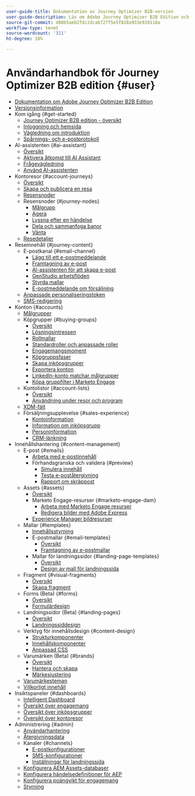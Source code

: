 ```yaml
---
user-guide-title: Dokumentation av Journey Optimizer B2B-version
user-guide-description: Läs om Adobe Journey Optimizer B2B Edition och hur du kan använda det för att hantera konton och inköpsgrupper med hjälp av inbyggd generativ AI och branschledande automatisering.
source-git-commit: d80b5aeb2fdc2dcab727f5e5f828a933e919118a
workflow-type: tm+mt
source-wordcount: '311'
ht-degree: 18%

---
```



# Användarhandbok för Journey Optimizer B2B edition {#user}

+ [Dokumentation om Adobe Journey Optimizer B2B Edition](guide-overview.md)
+ [Versionsinformation](./release-notes/release-notes.md)
+ Kom igång {#get-started}
   + [Journey Optimizer B2B edition - översikt](about-journey-optimizer-b2b-edition.md)
   + [Inloggning och hemsida](home-page.md)
   + [Vägledning om introduktion](./start/get-started.md)
   + [Spårnings- och e-postprotokoll](./start/email-protocols.md)
+ AI-assistenten {#ai-assistant}
   + [Översikt](./ai-assistant/ai-assistant-overview.md)
   + [Aktivera åtkomst till AI Assistant](./ai-assistant/enable-ai-assistant-access.md)
   + [Frågevägledning](./ai-assistant/question-guidance.md)
   + [Använd AI-assistenten](./ai-assistant/use-ai-assistant.md)
+ Kontoresor {#account-journeys}
   + [Översikt](./journeys/journey-overview.md)
   + [Skapa och publicera en resa](./journeys/create-publish-journey.md)
   + [Resensnoder](./journeys/journey-nodes.md)
   + Resensnoder {#journey-nodes}
      + [Målgrupp](./journeys/account-audience-nodes.md)
      + [Agera](./journeys/action-nodes.md)
      + [Lyssna efter en händelse](./journeys/listen-for-event-nodes.md)
      + [Dela och sammanfoga banor](./journeys/split-merge-paths-nodes.md)
      + [Vänta](./journeys/wait-nodes.md)
   + [Resedetaljer](./journeys/journey-details.md)
+ Reseinnehåll {#journey-content}
   + E-postkanal {#email-channel}
      + [Lägg till ett e-postmeddelande](./content/add-email.md)
      + [Framtagning av e-post](./content/email-authoring.md)
      + [AI-assistenten för att skapa e-post](./content/ai-assistant-emails.md)
      + [GenStudio arbetsflöden](./content/genstudio-email-workflow.md)
      + [Styrda mallar](./content/email-authoring-governance.md)
      + [E-postmeddelande om försäljning](./content/sales-alert-email.md)
   + [Anpassade personaliseringstoken](./content/personalization-my-tokens.md)
   + [SMS-redigering](./content/sms-authoring.md)
+ Konton {#accounts}
   + [Målgrupper](./audiences/account-audience-overview.md)
   + Köpgrupper {#buying-groups}
      + [Översikt](./buying-groups/buying-groups-overview.md)
      + [Lösningsintressen](./buying-groups/solution-interests.md)
      + [Rollmallar](./buying-groups/buying-groups-role-templates.md)
      + [Standardroller och anpassade roller](./buying-groups/default-custom-roles.md)
      + [Engagemangsmoment](./buying-groups/engagement-scores.md)
      + [Köpgruppsfaser](./buying-groups/buying-group-stages.md)
      + [Skapa inköpsgrupper](./buying-groups/buying-groups-create.md)
      + [Exportera konton](./audiences/account-list-export.md)
      + [LinkedIn-konto matchar målgrupper](./data/linkedin-account-matched-audiences.md)
      + [Köpa gruppfilter i Marketo Engage](./buying-groups/marketo-engage-smart-list-buying-group-filters.md)
   + Kontolistor {#account-lists}
      + [Översikt](./accounts/account-lists.md)
      + [Användning under resor och program](./accounts/account-lists-journeys.md)
   + [XDM-fält](./data/field-mapping.md)
   + Försäljningsupplevelse {#sales-experience}
      + [Kontoinformation](./accounts/account-details.md)
      + [Information om inköpsgrupp](./buying-groups/buying-group-details.md)
      + [Personinformation](./accounts/person-details.md)
      + [CRM-länkning](./accounts/crm-linking.md)
+ Innehållshantering {#content-management}
   + E-post {#emails}
      + [Arbeta med e-postinnehåll](./content/emails-list.md)
      + Förhandsgranska och validera {#preview}
         + [Simulera innehåll](./content/email-simulate-content.md)
         + [Testa e-poståtergivning](./content/email-test-rendering.md)
         + [Rapport om skräppost](./content/email-spam-report.md)
   + Assets {#assets}
      + [Översikt](./content/assets-overview.md)
      + Marketo Engage-resurser {#marketo-engage-dam}
         + [Arbeta med Marketo Engage resurser](./content/marketo-engage-design-studio.md)
         + [Redigera bilder med Adobe Express](./content/image-edit-adobe-express.md)
      + [Experience Manager bildresurser](./content/aem-assets.md)
   + Mallar {#templates}
      + [Innehållsstyrning](./content/template-content-governance.md)
      + E-postmallar {#email-templates}
         + [Översikt](./content/email-templates.md)
         + [Framtagning av e-postmallar](./content/email-template-authoring.md)
      + Mallar för landningssidor {#landing-page-templates}
         + [Översikt](./content/landing-page-templates.md)
         + [Design av mall för landningssida](./content/landing-page-template-design.md)
   + Fragment {#visual-fragments}
      + [Översikt](./content/fragments.md)
      + [Skapa fragment](./content/fragment-authoring.md)
   + Forms (Beta) {#forms}
      + [Översikt](./content/forms.md)
      + [Formulärdesign](./content/form-design.md)
   + Landningssidor (Beta) {#landing-pages}
      + [Översikt](./content/landing-pages.md)
      + [Landningssiddesign](./content/landing-page-design.md)
   + Verktyg för innehållsdesign {#content-design}
      + [Strukturkomponenter](./content/structure-components.md)
      + [Innehållskomponenter](./content/content-components.md)
      + [Anpassad CSS](./content/design-custom-css.md)
   + Varumärken (Beta) {#brands}
      + [Översikt](./content/brands-overview.md)
      + [Hantera och skapa](./content/brands-manage-create.md)
      + [Märkesjustering](./content/brand-alignment.md)
   + [Varumärkesteman](./content/brand-themes.md)
   + [Villkorligt innehåll](./content/conditional-content.md)
+ Insiktspaneler {#dashboards}
   + [Intelligent Dashboard](./dashboards/intelligent-dashboard.md)
   + [Översikt över engagemang](./dashboards/engagement-dashboard.md)
   + [Översikt över inköpsgrupper](./dashboards/buying-groups-dashboard.md)
   + [Översikt över kontoresor](./dashboards/journeys-dashboard.md)
+ Administrering {#admin}
   + [Användarhantering](./admin/user-management.md)
   + [Återgivningsdata](./admin/intent-data.md)
   + Kanaler {#channels}
      + [E-postkonfigurationer](./admin/configure-channels-emails.md)
      + [SMS-konfigurationer](./admin/configure-channels-sms.md)
      + [Inställningar för landningssida](./admin/landing-page-settings.md)
   + [Konfigurera AEM Assets-databaser](./admin/configure-aem-repositories.md)
   + [Konfigurera händelsedefinitioner för AEP](./admin/configure-aep-events.md)
   + [Konfigurera poängvikt för engagemang](./admin/engagement-score-weighting.md)
   + [Styrning](./admin/governance.md)
